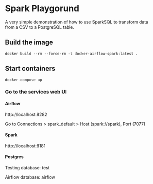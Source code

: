 # Spark Playgorund
A very simple demonstration of how to use SparkSQL to transform data from a CSV to a PostgreSQL table.

## Build the image

```shell
docker build --rm --force-rm -t docker-airflow-spark:latest .
```

## Start containers

```shell
docker-compose up
```

### Go to the services web UI

#### Airflow

http://localhost:8282

Go to Connections > spark_default > Host (spark://spark), Port (7077)

#### Spark

http://localhost:8181

#### Postgres 

Testing database: test

Airflow database: airflow
